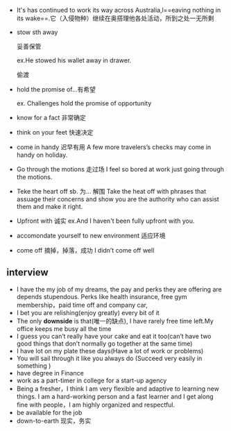 
- It's has continued to work its way across Australia,l==eaving nothing in its wake==.它（入侵物种）继续在奥搭理他各处活动，所到之处一无所剩

- stow sth away 

  妥善保管

  ex.He stowed his wallet away in drawer.

  偷渡

  

- hold the promise of...有希望

  ex. Challenges hold the promise of  opportunity 

- know for  a fact 非常确定

- think on your feet 快速决定

- come in handy 迟早有用
  A few more travelers’s checks may come in handy on holiday.

- Go through the motions 走过场
  I feel so bored at work just going through the motions.

- Teke the heart off sb. 为… 解围
  Take the heat off with phrases that assuage  their concerns and show you are the authority who can assist them and make it right.

- Upfront with 诚实
  ex.And I haven't been fully upfront with you.

- accomondate yourself to new environment 适应环境

- come off 摘掉，掉落，成功
  I didn’t come off well

## interview
- I have the my job of my dreams, the pay and perks they are offering are depends stupendous. Perks like health insurance, free gym membership，paid time off and company car,
- I bet you are relishing(enjoy greatly) every bit of it
- The only **downside** is that(唯一的缺点), I have rarely free time left.My office keeps me busy all the time
- I guess you can’t really have your cake and eat it too(can’t have two good things that don’t normally go together at the same time)
- I have lot on my plate these days(Have a lot of work or problems)
- You will sail through it like you always do (Succeed  very easily in something )
- have degree in Finance
- work as a part-timer in college for a start-up agency
- Being a fresher，I think I am very flexible and adaptive to learning new things. I am a hard-working person and a fast learner and I get along fine with people，I am highly organized and respectful.
- be available for the job
- down-to-earth 现实，务实
